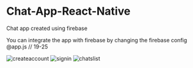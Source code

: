 # Chat-App-React-Native
Chat app created using firebase

You can integrate the app with firebase by changing the firebase config @app.js // 19-25

![createaccount](https://imgur.com/H7oxGmC)
![signin](https://imgur.com/PaHMjzd)
![chatslist](https://imgur.com/L1fjwQe)
